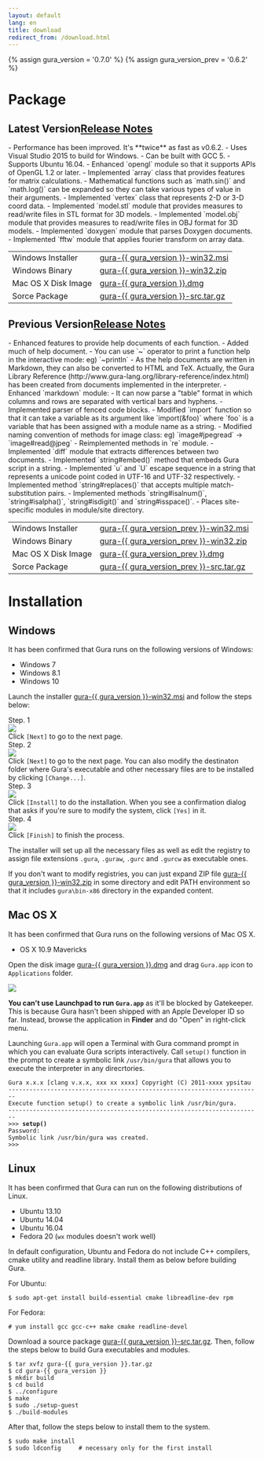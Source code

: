 ```yaml
---
layout: default
lang: en
title: download
redirect_from: /download.html
---
```

{% assign gura_version = '0.7.0' %}
{% assign gura_version_prev = '0.6.2' %}

# Package<a name="package"></a>

## Latest Version<a name="download-latest"></a><a class="btn btn-secondary float-right" data-toggle="collapse" href="#relnote-latest" role="button" aria-expanded="false" aria-controls="relnote-latest">Release Notes</a>

<div class="collapse bg-light p-2 mb-2" id="relnote-latest" markdown="1">
  - Performance has been improved. It's **twice** as fast as v0.6.2.
  - Uses Visual Studio 2015 to build for Windows.
  - Can be built with GCC 5.
  - Supports Ubuntu 16.04.
  - Enhanced `opengl` module so that it supports APIs of OpenGL 1.2 or later.
  - Implemented `array` class that provides features for matrix calculations.
  - Mathematical functions such as `math.sin()` and `math.log()` can be expanded so they can take various types of value in their arguments.
  - Implemented `vertex` class that represents 2-D or 3-D coord data.
  - Implemented `model.stl` module that provides measures to read/write files in STL format for 3D models.
  - Implemented `model.obj` module that provides measures to read/write files in OBJ format for 3D models.
  - Implemented `doxygen` module that parses Doxygen documents.
  - Implemented `fftw` module that applies fourier transform on array data.
</div>

<table class="table">
  <tr>
	<td>Windows Installer</td>
	<td><a href="https://github.com/gura-lang/gura/releases/download/v{{ gura_version }}/gura-{{ gura_version }}-win32.msi"
		   onClick="ga('send', 'event', 'download', 'click', 'gura-{{ gura_version }}-win32.msi');">gura-{{ gura_version }}-win32.msi</a></td>
  </tr>

  <tr>
	<td>Windows Binary</td>
	<td><a href="https://github.com/gura-lang/gura/releases/download/v{{ gura_version }}/gura-{{ gura_version }}-win32.zip"
		   onClick="ga('send', 'event', 'download', 'click', 'gura-{{ gura_version }}-win32.zip');">gura-{{ gura_version }}-win32.zip</a></td>
  </tr>

  <tr>
	<td>Mac OS X Disk Image</td>
	<td><a href="https://github.com/gura-lang/gura/releases/download/v{{ gura_version }}/gura-{{ gura_version }}.dmg"
		   onClick="ga('send', 'event', 'download', 'click', 'gura-{{ gura_version }}.dmg');">gura-{{ gura_version }}.dmg</a></td>
  </tr>

  <tr>
	<td>Sorce Package</td>
	<td><a href="https://github.com/gura-lang/gura/releases/download/v{{ gura_version }}/gura-{{ gura_version }}-src.tar.gz"
		   onClick="ga('send', 'event', 'download', 'click', 'gura-{{ gura_version }}-src.tar.gz');">gura-{{ gura_version }}-src.tar.gz</a></td>
  </tr>

</table>

## Previous Version<a name="download-previous"></a><a class="btn btn-secondary float-right" data-toggle="collapse" href="#relnote-previous" role="button" aria-expanded="false" aria-controls="relnote-previous">Release Notes</a>

<div class="collapse bg-light p-2 mb-2" id="relnote-previous" markdown="1">
  - Enhanced features to provide help documents of each function.
    - Added much of help document.
    - You can use `~` operator to print a function help in the interactive mode: eg) `~println`
    - As the help documents are written in Markdown, they can also be converted to HTML and TeX.
        Actually, the Gura Library Reference (http://www.gura-lang.org/library-reference/index.html) has been created from documents implemented in the interpreter.
  - Enhanced `markdown` module:
    - It can now parse a "table" format in which columns and rows are separated with vertical bars and hyphens.
    - Implemented parser of fenced code blocks.
  - Modified `import` function so that it can take a variable as its argument like `import(&foo)` where `foo` is a variable that has been assigned with a module name as a string.
  - Modified naming convention of methods for image class: eg) `image#jpegread` -> `image#read@jpeg`
  - Reimplemented methods in `re` module.
  - Implemented `diff` module that extracts differences between two documents.
  - Implemented `string#embed()` method that embeds Gura script in a string.
  - Implemented `u` and `U` escape sequence in a string that represents a unicode point coded in UTF-16 and UTF-32 respectively.
  - Implemented method `string#replaces()` that accepts multiple match-substitution pairs.
  - Implemented methods `string#isalnum()`, `string#isalpha()`, `string#isdigit()` and `string#isspace()`.
  - Places site-specific modules in module/site directory.
</div>

<table class="table">

<tr>
<td>Windows Installer</td>
<td><a href="https://github.com/gura-lang/gura/releases/download/v{{ gura_version_prev }}/gura-{{ gura_version_prev }}-win32.msi"
  onClick="ga('send', 'event', 'download', 'click', 'gura-{{ gura_version_prev }}-win32.msi');">gura-{{ gura_version_prev }}-win32.msi</a></td>
</tr>

<tr>
<td>Windows Binary</td>
<td><a href="https://github.com/gura-lang/gura/releases/download/v{{ gura_version_prev }}/gura-{{ gura_version_prev }}-win32.zip"
  onClick="ga('send', 'event', 'download', 'click', 'gura-{{ gura_version_prev }}-win32.zip');">gura-{{ gura_version_prev }}-win32.zip</a></td>
</tr>

<tr>
<td>Mac OS X Disk Image</td>
<td><a href="https://github.com/gura-lang/gura/releases/download/v{{ gura_version_prev }}/gura-{{ gura_version_prev }}.dmg"
  onClick="ga('send', 'event', 'download', 'click', 'gura-{{ gura_version_prev }}.dmg');">gura-{{ gura_version_prev }}.dmg</a></td>
</tr>

<tr>
<td>Sorce Package</td>
<td><a href="https://github.com/gura-lang/gura/releases/download/v{{ gura_version_prev }}/gura-{{ gura_version_prev }}-src.tar.gz"
  onClick="ga('send', 'event', 'download', 'click', 'gura-{{ gura_version_prev }}-src.tar.gz');">gura-{{ gura_version_prev }}-src.tar.gz</a></td>
</tr>

</table>

# Installation<a name="installation"></a>

## <i class="fab fa-windows mr-2"></i>Windows<a name="installation-windows"></a>

It has been confirmed that Gura runs on the following versions of Windows:

* Windows 7
* Windows 8.1
* Windows 10

Launch the installer
<a href="https://github.com/gura-lang/gura/releases/download/v{{ gura_version }}/gura-{{ gura_version }}-win32.msi"
  onClick="ga('send', 'event', 'download', 'click', 'gura-{{ gura_version }}-win32.msi');">gura-{{ gura_version }}-win32.msi</a> and follow the steps below:

<div class="card-deck">
  <div class="card mt-2 border-secondary">
	<div class="card-header text-white bg-secondary">Step. 1</div>
	<img class="card-img-top p-2" src="{{ topdir }}/assets/install-win32-step1.png" />
	<div class="card-body">
	  Click <code>[Next]</code> to go to the next page.
	</div>
  </div>
  <div class="card mt-2 border-secondary">
	<div class="card-header text-white bg-secondary">Step. 2</div>
	<img class="card-img-top p-2" src="{{ topdir }}/assets/install-win32-step2.png" />
	<div class="card-body">
	  Click <code>[Next]</code> to go to the next page. You can also modify the destinaton folder
	  where Gura's executable and other necessary files are to be installed by clicking <code>[Change...]</code>.
	</div>
  </div>
</div>

<div class="card-deck">
  <div class="card mt-2 border-secondary">
	<div class="card-header text-white bg-secondary">Step. 3</div>
	<img class="card-img-top p-2" src="{{ topdir }}/assets/install-win32-step3.png" />
	<div class="card-body">
	  Click <code>[Install]</code> to do the installation.
	  When you see a confirmation dialog that asks if you're sure to modify the system,
	  click <code>[Yes]</code> in it.
	</div>
  </div>
  <div class="card mt-2 border-secondary">
	<div class="card-header text-white bg-secondary">Step. 4</div>
	<img class="card-img-top p-2" src="{{ topdir }}/assets/install-win32-step4.png" />
	<div class="card-body">
	  Click <code>[Finish]</code> to finish the process.
	</div>
  </div>
</div>

<div class="mt-4" />

The installer will set up all the necessary files as well as edit the registry
to assign file extensions `.gura`, `.guraw`, `.gurc` and `.gurcw` as executable ones.

If you don't want to modify registries, you can just expand ZIP file
<a href="https://github.com/gura-lang/gura/releases/download/v{{ gura_version }}/gura-{{ gura_version }}-win32.zip"
  onClick="ga('send', 'event', 'download', 'click', 'gura-{{ gura_version }}-win32.zip');">gura-{{ gura_version }}-win32.zip</a>
  in some directory and edit PATH environment so that it includes `gura\bin-x86` directory in the expanded content.


## <i class="fab fa-apple mr-2"></i>Mac OS X<a name="installation-mac"></a>

It has been confirmed that Gura runs on the following versions of Mac OS X.

* OS X 10.9 Mavericks

Open the disk image
<a href="https://github.com/gura-lang/gura/releases/download/v{{ gura_version }}/gura-{{ gura_version }}.dmg"
  onClick="ga('send', 'event', 'download', 'click', 'gura-{{ gura_version }}.dmg');">gura-{{ gura_version }}.dmg</a>
and drag `Gura.app` icon to `Applications` folder.

<img src="{{ topdir }}/assets/install-macos.png" />

**You can't use Launchpad to run `Gura.app`** as it'll be blocked by Gatekeeper.
This is because Gura hasn't been shipped with an Apple Developer ID so far.
Instead, browse the application in **Finder** and do "Open" in right-click menu.

Launching `Gura.app` will open a Terminal with Gura command prompt
in which you can evaluate Gura scripts interactively.
Call `setup()` function in the prompt to create a symbolic link `/usr/bin/gura`
that allows you to execute the interpreter in any direcrtories.

<pre><code>Gura x.x.x [clang v.x.x, xxx xx xxxx] Copyright (C) 2011-xxxx ypsitau
------------------------------------------------------------------------
Execute function setup() to create a symbolic link /usr/bin/gura.
------------------------------------------------------------------------
>>> <strong>setup()</strong>
Password:
Symbolic link /usr/bin/gura was created.
>>>
</code></pre>


## <i class="fab fa-linux mr-2"></i>Linux<a name="installation-linux"></a>

It has been confirmed that Gura can run on the following distributions of Linux.

* Ubuntu 13.10
* Ubuntu 14.04
* Ubuntu 16.04
* Fedora 20 (`wx` modules doesn't work well)

In default configuration, Ubuntu and Fedora do not include C++ compilers, cmake utility and readline library.
Install them as below before building Gura.

For Ubuntu:

    $ sudo apt-get install build-essential cmake libreadline-dev rpm

For Fedora:

    # yum install gcc gcc-c++ make cmake readline-devel

Download a source package
<a href="https://github.com/gura-lang/gura/releases/download/v{{ gura_version }}/gura-{{ gura_version }}-src.tar.gz"
  onClick="ga('send', 'event', 'download', 'click', 'gura-{{ gura_version }}-src.tar.gz');">gura-{{ gura_version }}-src.tar.gz</a>.
Then, follow the steps below to build Gura executables and modules.

    $ tar xvfz gura-{{ gura_version }}.tar.gz
    $ cd gura-{{ gura_version }}
    $ mkdir build
    $ cd build
    $ ../configure
    $ make
    $ sudo ./setup-guest
    $ ./build-modules

After that, follow the steps below to install them to the system.

    $ sudo make install
    $ sudo ldconfig     # necessary only for the first install
